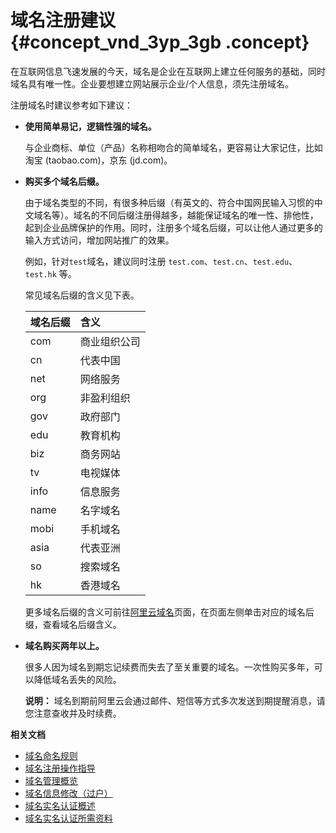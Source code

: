 # 域名注册建议 {#concept_vnd_3yp_3gb .concept}

在互联网信息飞速发展的今天，域名是企业在互联网上建立任何服务的基础，同时域名具有唯一性。企业要想建立网站展示企业/个人信息，须先注册域名。

注册域名时建议参考如下建议：

-   **使用简单易记，逻辑性强的域名。**

    与企业商标、单位（产品）名称相吻合的简单域名，更容易让大家记住，比如淘宝 \(taobao.com\)，京东 \(jd.com\)。

-   **购买多个域名后缀。**

    由于域名类型的不同，有很多种后缀（有英文的、符合中国网民输入习惯的中文域名等）。域名的不同后缀注册得越多，越能保证域名的唯一性、排他性，起到企业品牌保护的作用。同时，注册多个域名后缀，可以让他人通过更多的输入方式访问，增加网站推广的效果。

    例如，针对`test`域名，建议同时注册 `test.com`、`test.cn`、`test.edu`、`test.hk` 等。

    常见域名后缀的含义见下表。

    |域名后缀|含义|
    |:---|:-|
    |com|商业组织公司|
    |cn|代表中国|
    |net|网络服务|
    |org|非盈利组织|
    |gov|政府部门|
    |edu|教育机构|
    |biz|商务网站|
    |tv|电视媒体|
    |info|信息服务|
    |name|名字域名|
    |mobi|手机域名|
    |asia|代表亚洲|
    |so|搜索域名|
    |hk|香港域名|

    更多域名后缀的含义可前往[阿里云域名](https://wanwang.aliyun.com/domain/com/)页面，在页面左侧单击对应的域名后缀，查看域名后缀含义。

-   **域名购买两年以上。**

    很多人因为域名到期忘记续费而失去了至关重要的域名。一次性购买多年，可以降低域名丢失的风险。

    **说明：** 域名到期前阿里云会通过邮件、短信等方式多次发送到期提醒消息，请您注意查收并及时续费。


**相关文档**

-   [域名命名规则](https://help.aliyun.com/document_detail/54066.html)
-   [域名注册操作指导](https://help.aliyun.com/document_detail/54068.html)
-   [域名管理概览](https://help.aliyun.com/document_detail/35816.html)
-   [域名信息修改（过户）](https://help.aliyun.com/document_detail/35854.html)
-   [域名实名认证概述](https://help.aliyun.com/document_detail/35881.html)
-   [域名实名认证所需资料](https://help.aliyun.com/document_detail/35882.html)

